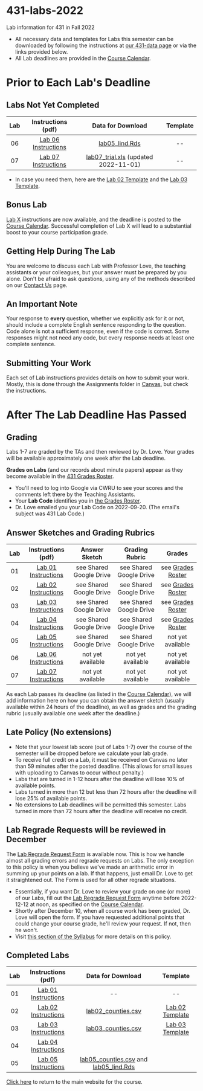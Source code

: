 # 431-labs-2022
Lab information for 431 in Fall 2022

- All necessary data and templates for Labs this semester can be downloaded by following the instructions at [our 431-data page](https://github.com/THOMASELOVE/431-data) or via the links provided below.
- All Lab deadlines are provided in the [Course Calendar](https://thomaselove.github.io/431-2022/calendar.html).

# Prior to Each Lab's Deadline

## Labs Not Yet Completed

| Lab | Instructions (pdf) | Data for Download | Template |
| :---: | :---: | :---: | :---: |
| 06 | [Lab 06 Instructions](https://github.com/THOMASELOVE/431-labs-2022/blob/main/lab06.pdf) | [lab05_lind.Rds](https://github.com/THOMASELOVE/431-data/raw/main/lab05_lind.Rds) | -- |
| 07 | [Lab 07 Instructions](https://github.com/THOMASELOVE/431-labs-2022/blob/main/lab07.pdf) | [lab07_trial.xls](https://raw.githubusercontent.com/THOMASELOVE/431-data/main/lab07_trial.xls) (updated 2022-11-01) | -- |

- In case you need them, here are the [Lab 02 Template](https://raw.githubusercontent.com/THOMASELOVE/431-data/main/YOURNAME-lab02.Rmd) and the [Lab 03 Template](https://raw.githubusercontent.com/THOMASELOVE/431-data/main/YOURNAME-lab03.Rmd).

## Bonus Lab

[Lab X](labX.md) instructions are now available, and the deadline is posted to the [Course Calendar](https://thomaselove.github.io/431-2022/calendar.html). Successful completion of Lab X will lead to a substantial boost to your course participation grade.

## Getting Help During The Lab

You are welcome to discuss each Lab with Professor Love, the teaching assistants or your colleagues, but your answer must be prepared by you alone. Don't be afraid to ask questions, using any of the methods described on our [Contact Us](https://thomaselove.github.io/431-2022/contact.html) page.

## An Important Note

Your response to **every** question, whether we explicitly ask for it or not, should include a complete English sentence responding to the question. Code alone is not a sufficient response, even if the code is correct. Some responses might not need any code, but every response needs at least one complete sentence.

## Submitting Your Work

Each set of Lab instructions provides details on how to submit your work. Mostly, this is done through the Assignments folder in [Canvas](https://canvas.case.edu/), but check the instructions.

# After The Lab Deadline Has Passed

## Grading

Labs 1-7 are graded by the TAs and then reviewed by Dr. Love. Your grades will be available approximately one week after the Lab deadline. 

**Grades on Labs** (and our records about minute papers) appear as they become available in the [431 Grades Roster](https://bit.ly/431-grades-2022).

- You'll need to log into Google via CWRU to see your scores and the comments left there by the Teaching Assistants. 
- Your **Lab Code** identifies you in [the Grades Roster](https://bit.ly/431-grades-2022). 
- Dr. Love emailed you your Lab Code on 2022-09-20. (The email's subject was 431 Lab Code.) 

## Answer Sketches and Grading Rubrics

| Lab | Instructions (pdf) | Answer Sketch | Grading Rubric | Grades
| :---: | :---: | :---: | :---: | :---: |
| 01 | [Lab 01 Instructions](https://github.com/THOMASELOVE/431-labs-2022/blob/main/lab01.pdf) | see Shared Google Drive | see Shared Google Drive | see [Grades Roster](https://bit.ly/431-grades-2022) |
| 02 | [Lab 02 Instructions](https://github.com/THOMASELOVE/431-labs-2022/blob/main/lab02.pdf) | see Shared Google Drive | see Shared Google Drive | see [Grades Roster](https://bit.ly/431-grades-2022) |
| 03 | [Lab 03 Instructions](https://github.com/THOMASELOVE/431-labs-2022/blob/main/lab03.pdf) | see Shared Google Drive | see Shared Google Drive | see [Grades Roster](https://bit.ly/431-grades-2022) |
| 04 | [Lab 04 Instructions](https://github.com/THOMASELOVE/431-labs-2022/blob/main/lab04.pdf) | see Shared Google Drive | see Shared Google Drive | see [Grades Roster](https://bit.ly/431-grades-2022) |
| 05 | [Lab 05 Instructions](https://github.com/THOMASELOVE/431-labs-2022/blob/main/lab05.pdf) | see Shared Google Drive | see Shared Google Drive | not yet available |
| 06 | [Lab 06 Instructions](https://github.com/THOMASELOVE/431-labs-2022/blob/main/lab06.pdf) | not yet available | not yet available | not yet available |
| 07 | [Lab 07 Instructions](https://github.com/THOMASELOVE/431-labs-2022/blob/main/lab07.pdf) | not yet available | not yet available | not yet available |

As each Lab passes its deadline (as listed in the [Course Calendar](https://thomaselove.github.io/431-2022/calendar.html)), we will add information here on how you can obtain the answer sketch (usually available within 24 hours of the deadline), as well as grades and the grading rubric (usually available one week after the deadline.)

## Late Policy (No extensions)

- Note that your lowest lab score (out of Labs 1-7) over the course of the semester will be dropped before we calculate your lab grade.
- To receive full credit on a Lab, it must be received on Canvas no later than 59 minutes after the posted deadline. (This allows for small issues with uploading to Canvas to occur without penalty.)
- Labs that are turned in 1-12 hours after the deadline will lose 10% of available points.
- Labs turned in more than 12 but less than 72 hours after the deadline will lose 25% of available points.
- No extensions to Lab deadlines will be permitted this semester. Labs turned in more than 72 hours after the deadline will receive no credit.

## Lab Regrade Requests will be reviewed in December

The [Lab Regrade Request Form](https://bit.ly/431-2022-lab-regrade-requests) is available now. This is how we handle almost all grading errors and regrade requests on Labs. The only exception to this policy is when you believe we've made an arithmetic error in summing up your points on a lab. If that happens, just email Dr. Love to get it straightened out. The Form is used for all other regrade situations.

- Essentially, if you want Dr. Love to review your grade on one (or more) of our Labs, fill out the [Lab Regrade Request Form](https://bit.ly/431-2022-lab-regrade-requests) anytime before 2022-12-12 at noon, as specified on the [Course Calendar](https://thomaselove.github.io/431-2022/calendar.html). 
- Shortly after December 10, when all course work has been graded, Dr. Love will open the form. If you have requested additional points that could change your course grade, he'll review your request. If not, then he won't. 
- Visit [this section of the Syllabus](https://thomaselove.github.io/431-syllabus-2022/course-grades.html#lab-appeal-policy---request-a-review-via-google-form) for more details on this policy.

## Completed Labs

| Lab | Instructions (pdf) | Data for Download | Template |
| :---: | :---: | :---: | :---: |
01 | [Lab 01 Instructions](https://github.com/THOMASELOVE/431-labs-2022/blob/main/lab01.pdf) | -- | --
02 | [Lab 02 Instructions](https://github.com/THOMASELOVE/431-labs-2022/blob/main/lab02.pdf) | [lab02_counties.csv](https://raw.githubusercontent.com/THOMASELOVE/431-data/main/lab02_counties.csv) | [Lab 02 Template](https://raw.githubusercontent.com/THOMASELOVE/431-data/main/YOURNAME-lab02.Rmd) |
03 | [Lab 03 Instructions](https://github.com/THOMASELOVE/431-labs-2022/blob/main/lab03.pdf) | [lab03_counties.csv](https://raw.githubusercontent.com/THOMASELOVE/431-data/main/lab03_counties.csv) | [Lab 03 Template](https://raw.githubusercontent.com/THOMASELOVE/431-data/main/YOURNAME-lab03.Rmd) |
04 | [Lab 04 Instructions](https://github.com/THOMASELOVE/431-labs-2022/blob/main/lab04.pdf)
 05 | [Lab 05 Instructions](https://github.com/THOMASELOVE/431-labs-2022/blob/main/lab05.pdf) | [lab05_counties.csv](https://raw.githubusercontent.com/THOMASELOVE/431-data/main/lab05_counties.csv) and [lab05_lind.Rds](https://github.com/THOMASELOVE/431-data/raw/main/lab05_lind.Rds) 
[Click here](https://thomaselove.github.io/431-2022/) to return to the main website for the course.
